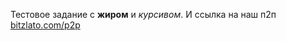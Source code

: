 Тестовое задание с **жиром** и *курсивом*. 
И ссылка на наш п2п [bitzlato.com/p2p](bitzlato.com/p2p)
